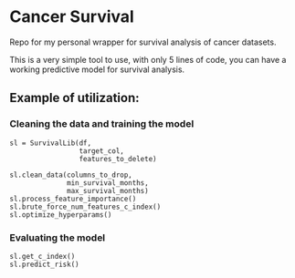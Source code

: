 # Cancer Survival

Repo for my personal wrapper for survival analysis of cancer datasets.

This is a very simple tool to use, with only 5 lines of code, you can have a working predictive model for survival analysis.

## Example of utilization:

### Cleaning the data and training the model
```
sl = SurvivalLib(df,
                 target_col,
                 features_to_delete)

sl.clean_data(columns_to_drop,
              min_survival_months,
              max_survival_months)
sl.process_feature_importance()
sl.brute_force_num_features_c_index()
sl.optimize_hyperparams()
```

### Evaluating the model
```
sl.get_c_index()
sl.predict_risk()
```
